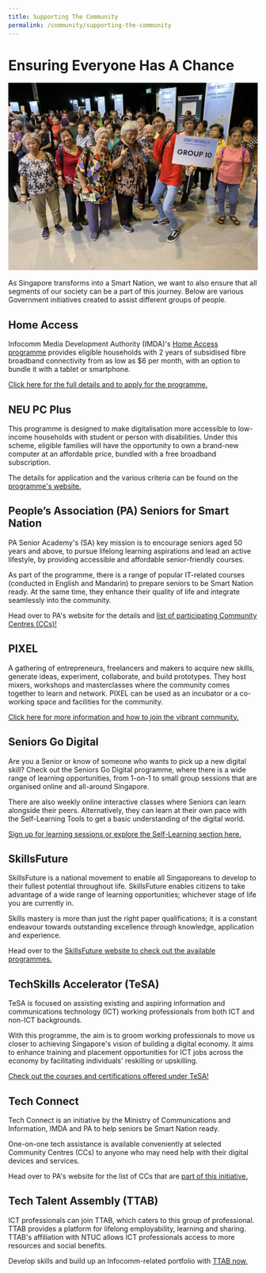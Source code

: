 ```yaml
---
title: Supporting The Community
permalink: /community/supporting-the-community
---
```


# Ensuring Everyone Has A Chance
 
![Smart Nation & U event](/images/community/IMG_0214.JPG)

As Singapore transforms into a Smart Nation, we want to also ensure that all segments of our society can be a part of this journey. Below are various Government initiatives created to assist different groups of people. 

## Home Access 
Infocomm Media Development Authority (IMDA)'s <a href="https://www.imda.gov.sg/programme-listing/home-access" target="_blank">Home Access programme</a> provides eligible households with 2 years of subsidised fibre broadband connectivity from as low as $6 per month, with an option to bundle it with a tablet or smartphone. 

<a href="https://eservice.imda.gov.sg/das/homepage" target="_blank">Click here for the full details and to apply for the programme.</a>

## NEU PC Plus 
This programme is designed to make digitalisation more accessible to low-income households with student or person with disabilities. Under this scheme, eligible families will have the opportunity to own a brand-new computer at an affordable price, bundled with a free broadband subscription. 

The details for application and the various criteria can be found on the <a href="https://www.imda.gov.sg/neupc" target="_blank">programme's website.</a>  

## People’s Association (PA) Seniors for Smart Nation
PA Senior Academy's (SA) key mission is to encourage seniors aged 50 years and above, to pursue lifelong learning aspirations and lead an active lifestyle, by providing accessible and affordable senior-friendly courses. 

As part of the programme, there is a range of popular IT-related courses (conducted in English and Mandarin) to prepare seniors to be Smart Nation ready. At the same time, they enhance their quality of life and integrate seamlessly into the community.

Head over to PA's website for the details and <a href="https://www.pa.gov.sg/our-programmes/lifeskills-and-lifestyle/senior-academy#seniors" target="_blank">list of participating Community Centres (CCs)!</a>

## PIXEL
A gathering of entrepreneurs, freelancers and makers to acquire new skills, generate ideas, experiment, collaborate, and build prototypes. They host mixers, workshops and masterclasses where the community comes together to learn and network. PIXEL can be used as an incubator or a co-working space and facilities for the community. 

<a href="https://www.imda.gov.sg/impixel#2" target="_blank">Click here for more information and how to join the vibrant community.</a>

## Seniors Go Digital
Are you a Senior or know of someone who wants to pick up a new digital skill? Check out the Seniors Go Digital programme, where there is a wide range of learning opportunities, from 1-on-1 to small group sessions that are organised online and all-around Singapore. 

There are also weekly online interactive classes where Seniors can learn alongside their peers. Alternatively, they can learn at their own pace with the Self-Learning Tools to get a basic understanding of the digital world. 

<a href="https://www.imda.gov.sg/en/seniorsgodigital/learn" target="_blank">Sign up for learning sessions or explore the Self-Learning section here.</a>

## SkillsFuture
SkillsFuture is a national movement to enable all Singaporeans to develop to their fullest potential throughout life. SkillsFuture enables citizens to take advantage of a wide range of learning opportunities; whichever stage of life you are currently in.

Skills mastery is more than just the right paper qualifications; it is a constant endeavour towards outstanding excellence through knowledge, application and experience. 

Head over to the <a href="https://www.skillsfuture.gov.sg/" target="_blank">SkillsFuture website to check out the available programmes.</a>

## TechSkills Accelerator (TeSA) 
TeSA is focused on assisting existing and aspiring information and communications technology (ICT) working professionals from both ICT and non-ICT backgrounds. 

With this programme, the aim is to groom working professionals to move us closer to achieving Singapore's vision of building a digital economy. It aims to enhance training and placement opportunities for ICT jobs across the economy by facilitating individuals' reskilling or upskilling.

<a href="https://www.skillsfuture.gov.sg/tesa" target="_blank">Check out the courses and certifications offered under TeSA!</a> 
 
## Tech Connect 
Tech Connect is an initiative by the Ministry of Communications and Information, IMDA and PA to help seniors be Smart Nation ready. 

One-on-one tech assistance is available conveniently at selected Community Centres (CCs) to anyone who may need help with their digital devices and services. 

Head over to PA's website for the list of CCs that are <a href="https://www.pa.gov.sg/engage/connect-with-government/tech-connect-brochures" target="_blank">part of this initiative.</a>

## Tech Talent Assembly (TTAB) 
ICT professionals can join TTAB, which caters to this group of professional. TTAB provides a platform for lifelong employability, learning and sharing. TTAB's affiliation with NTUC allows ICT professionals access to more resources and social benefits. 

Develop skills and build up an Infocomm-related portfolio with <a href="https://www.ttab.org.sg/Pages/index.aspx" target="_blank">TTAB now.</a>
